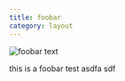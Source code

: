 ```yaml
---
title: foobar
category: layout
---
```

![foobar text](/img/fpo-landscape.png)

this is a foobar test asdfa sdf
